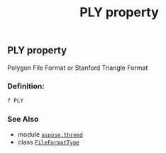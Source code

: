 ﻿---
title: PLY property
second_title: Aspose.3D for Python via .NET API References
description: 
type: docs
weight: 190
url: /python-net/aspose.threed/fileformattype/ply/
is_root: false
---

## PLY property


Polygon File Format or Stanford Triangle Format
### Definition:
```python
f PLY 
```

### See Also
* module [`aspose.threed`](../../)
* class [`FileFormatType`](/3d/python-net/aspose.threed/fileformattype)
